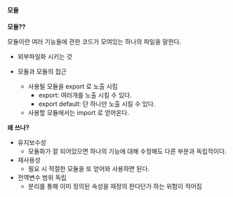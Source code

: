 #### 모듈

**모듈??**

모듈이란 여러 기능들에 관한 코드가 모여있는 하나의 파일을 말한다.

- 외부파일화 시키는 것

- 모듈과 모듈의 접근
  - 사용될 모듈을 export 로 노출 시킴
    - export: 여러개를 노출 시킬 수 있다.
    - export default: 단 하나만 노출 시킬 수 있다.
  - 사용할 모듈에서는 import 로 얻어온다.

**왜 쓰나?**

- 유지보수성
  - 모듈화가 잘 되어있으면 하나의 기능에 대해 수정해도 다른 부분과 독립적이다.
- 재사용성
  - 필요 시 적절한 모듈을 또 얻어와 사용하면 된다.
- 전역변수 범위 독립
  - 분리를 통해 이미 정의된 속성을 재정의 한다던가 하는 위험이 적어짐
